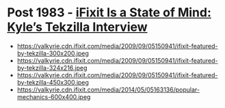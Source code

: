 # Post 1983 - [iFixit Is a State of Mind: Kyle&#8217;s Tekzilla Interview](https://www.ifixit.com/News/1983/ifixit-is-a-state-of-mind-kyles-tekzilla-interview)

- https://valkyrie.cdn.ifixit.com/media/2009/09/05150941/ifixit-featured-by-tekzilla-300x200.jpeg
- https://valkyrie.cdn.ifixit.com/media/2009/09/05150941/ifixit-featured-by-tekzilla-324x216.jpeg
- https://valkyrie.cdn.ifixit.com/media/2009/09/05150941/ifixit-featured-by-tekzilla-450x300.jpeg
- https://valkyrie.cdn.ifixit.com/media/2014/05/05163136/popular-mechanics-600x400.jpeg
